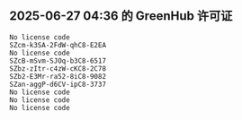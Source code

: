 ## 2025-06-27 04:36 的 GreenHub 许可证
```
No license code
SZcm-k3SA-2FdW-qhC8-E2EA
No license code
SZcB-mSvm-SJOq-b3C8-6517
SZbz-zItr-c4zW-cKC8-2C78
SZb2-E3Mr-ra52-8iC8-9082
SZan-aggP-d6CV-ipC8-3737
No license code
No license code
No license code
```
